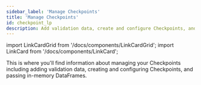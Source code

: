 ```yaml
---
sidebar_label: 'Manage Checkpoints'
title: 'Manage Checkpoints'
id: checkpoint_lp
description: Add validation data, create and configure Checkpoints, and pass in-mameory DataFrames.
---
```


import LinkCardGrid from '/docs/components/LinkCardGrid';
import LinkCard from '/docs/components/LinkCard';

<p class="DocItem__header-description">This is where you'll find information about managing your Checkpoints including adding validation data, creating and configuring Checkpoints, and passing in-memory DataFrames.</p>

<LinkCardGrid>
  <LinkCard topIcon label="Create a new Checkpoint" description="Create a new Checkpoint" href="/docs/guides/validation/checkpoints/how_to_create_a_new_checkpoint" icon="/img/checkpoint_icon.svg" />
  <LinkCard topIcon label="Add validation data or Expectation Suites to a Checkpoint" description="Add validation data or Expectation Suites to an existing Checkpoint" href="/docs/guides/validation/checkpoints/how_to_add_validations_data_or_suites_to_a_checkpoint" icon="/img/validate_icon.svg" />
  <LinkCard topIcon label="Validate data with Expectations and Checkpoints" description="Pass an in-memory DataFrame to an existing Checkpoint" href="/docs/guides/validation/checkpoints/how_to_pass_an_in_memory_dataframe_to_a_checkpoint" icon="/img/dataframe_checkpoint_icon.svg" />
  <LinkCard topIcon label="Deploy a scheduled Checkpoint with cron" description="Deploy a scheduled Checkpoint with cron" href="/docs/guides/validation/advanced/how_to_deploy_a_scheduled_checkpoint_with_cron" icon="/img/deploy_icon.svg" />
</LinkCardGrid>